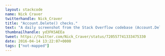 ```yaml
---
layout: stackcode
name: Nick Craver
twitterhandle: Nick_Craver
title: "Account.Delete() checks."
text: "A daily screenshot from the Stack Overflow codebase (Account.Delete() checks). "
thumbnailhandle: yd3FKSAEEa
tweet: https://twitter.com/Nick_Craver/status/720557741333475330
date: 2016-04-14 13:22:07+0000
tags: ["not-mapped"]
---
```

